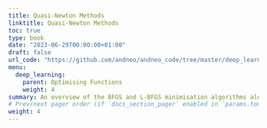 ```yaml
---
title: Quasi-Newton Methods
linktitle: Quasi-Newton Methods
toc: true
type: book
date: "2023-06-29T00:00:00+01:00"
draft: false
url_code: "https://github.com/andneo/andneo_code/tree/master/deep_learning/optimisation_algorithms"
menu:
  deep_learning:
    parent: Optimising Functions
    weight: 4
summary: An overview of the BFGS and L-BFGS minimisation algorithms along with inexact line search algorithms, and their implementation.
# Prev/next pager order (if `docs_section_pager` enabled in `params.toml`)
weight: 4
---
```


<!-- Start off with Newton's method -->